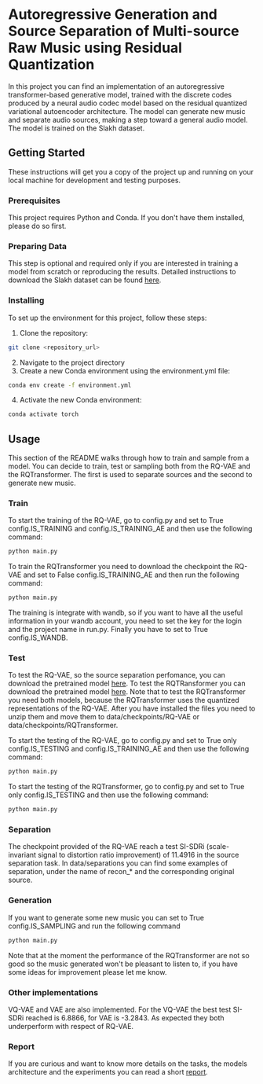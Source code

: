 # Autoregressive Generation and Source Separation of Multi-source Raw Music using Residual Quantization

In this project you can find an implementation of an autoregressive transformer-based generative model, trained with the discrete codes produced by a neural audio codec model based on the residual quantized variational autoencoder  architecture. The model can generate new music and separate audio sources, making a step toward a general audio model. The model is trained on the Slakh dataset. 

## Getting Started

These instructions will get you a copy of the project up and running on your local machine for development and testing purposes.

### Prerequisites

This project requires Python and Conda. If you don't have them installed, please do so first.

### Preparing Data
This step is optional and required only if you are interested in training a model from scratch or reproducing the results.
Detailed instructions to download the Slakh dataset can be found [here](https://github.com/gladia-research-group/multi-source-diffusion-models/blob/main/data/README.md).

### Installing

To set up the environment for this project, follow these steps:

1. Clone the repository:
```sh
git clone <repository_url>
```
2. Navigate to the project directory
3. Create a new Conda environment using the environment.yml file:
```sh
conda env create -f environment.yml
```
4. Activate the new Conda environment:
```sh
conda activate torch
```

## Usage
This section of the README walks through how to train and sample from a model. You can decide to train, test or sampling both from the RQ-VAE and the RQTransformer. The first is used to separate sources and the second to generate new music.

### Train
To start the training of the RQ-VAE, go to config.py and set to True config.IS_TRAINING and config.IS_TRAINING_AE and then use the following command:
```sh
python main.py
```
To train the RQTransformer you need to download the checkpoint the RQ-VAE and set to False config.IS_TRAINING_AE and then run the following command:
```sh
python main.py
```

The training is integrate with wandb, so if you want to have all the useful information in your wandb account, you need to set the key for the login and the project name in run.py. Finally you have to set to True config.IS_WANDB.

### Test
To test the RQ-VAE, so the source separation perfomance, you can download the pretrained model [here](https://drive.google.com/drive/folders/1TYOg-voDWhmwX7JkGNscoLnuCSm8-Kkj).
To test the RQTRansformer you can download the pretrained model [here](https://drive.google.com/file/d/11WHzxSWo3FAlYICXYc1Pdnw8PKBJerC-/view?usp=sharing). Note that to test the RQTransformer you need both models, because the RQTransformer uses the quantized representations of the RQ-VAE.
After you have installed the files you need to unzip them and move them to data/checkpoints/RQ-VAE or data/checkpoints/RQTransformer.

To start the testing of the RQ-VAE, go to config.py and set to True only config.IS_TESTING and config.IS_TRAINING_AE and then use the following command:
```sh
python main.py
```
To start the testing of the RQTransformer, go to config.py and set to True only config.IS_TESTING and then use the following command:
```sh
python main.py
```

### Separation 
The checkpoint provided of the RQ-VAE reach a test SI-SDRi (scale-invariant
signal to distortion ratio improvement) of 11.4916 in the source separation task.
In data/separations you can find some examples of separation, under the name of recon_* and the corresponding original source.

### Generation
If you want to generate some new music you can set to True config.IS_SAMPLING and run the following command
```sh
python main.py
```
Note that at the moment the performance of the RQTransformer are not so good so the music generated won't be pleasant to listen to, if you have some ideas for improvement please let me know.

### Other implementations
VQ-VAE and VAE are also implemented. For the VQ-VAE the best test SI-SDRi reached is 6.8866, for VAE is -3.2843. As expected they both underperform with respect of RQ-VAE.

### Report 
If you are curious and want to know more details on the tasks, the models architecture and the experiments you can read a short [report](https://drive.google.com/file/d/1-fbV_F0Yo43-3_ZILB10NjSp2UZBfLBF/view?usp=sharing).